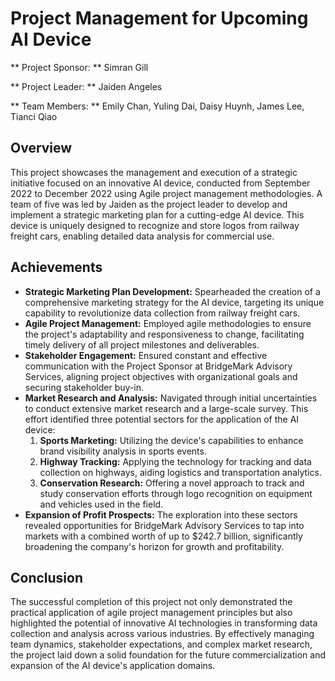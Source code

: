# Project Management for Upcoming AI Device
** Project Sponsor: **
Simran Gill

** Project Leader: **
Jaiden Angeles

** Team Members: **
Emily Chan, Yuling Dai, Daisy Huynh, James Lee, Tianci Qiao

## Overview
This project showcases the management and execution of a strategic initiative focused on an innovative AI device, conducted from September 2022 to December 2022 using Agile project management methodologies. A team of five was led by Jaiden as the project leader to develop and implement a strategic marketing plan for a cutting-edge AI device. This device is uniquely designed to recognize and store logos from railway freight cars, enabling detailed data analysis for commercial use.

## Achievements
- **Strategic Marketing Plan Development:** Spearheaded the creation of a comprehensive marketing strategy for the AI device, targeting its unique capability to revolutionize data collection from railway freight cars.
- **Agile Project Management:** Employed agile methodologies to ensure the project's adaptability and responsiveness to change, facilitating timely delivery of all project milestones and deliverables.
- **Stakeholder Engagement:** Ensured constant and effective communication with the Project Sponsor at BridgeMark Advisory Services, aligning project objectives with organizational goals and securing stakeholder buy-in.
- **Market Research and Analysis:** Navigated through initial uncertainties to conduct extensive market research and a large-scale survey. This effort identified three potential sectors for the application of the AI device:
  1. **Sports Marketing:** Utilizing the device's capabilities to enhance brand visibility analysis in sports events.
  2. **Highway Tracking:** Applying the technology for tracking and data collection on highways, aiding logistics and transportation analytics.
  3. **Conservation Research:** Offering a novel approach to track and study conservation efforts through logo recognition on equipment and vehicles used in the field.
- **Expansion of Profit Prospects:** The exploration into these sectors revealed opportunities for BridgeMark Advisory Services to tap into markets with a combined worth of up to $242.7 billion, significantly broadening the company's horizon for growth and profitability.

## Conclusion
The successful completion of this project not only demonstrated the practical application of agile project management principles but also highlighted the potential of innovative AI technologies in transforming data collection and analysis across various industries. By effectively managing team dynamics, stakeholder expectations, and complex market research, the project laid down a solid foundation for the future commercialization and expansion of the AI device's application domains.
